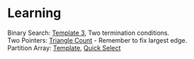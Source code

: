 # Learning

Binary Search: [Template 3](https://aaronice.gitbooks.io/lintcode/content/knowledge/binary-search.html), Two termination conditions.  
Two Pointers: [Triangle Count](https://www.lintcode.com/problem/triangle-count/description) - Remember to fix largest edge.  
Partition Array: [Template](https://www.lintcode.com/problem/partition-array/description), [Quick Select](https://www.lintcode.com/problem/kth-largest-element/description)  
